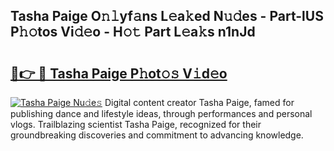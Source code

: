 ## Tasha Paige O𝚗𝚕yf𝚊ns L𝚎a𝚔ed N𝚞𝚍es - Part-lUS P𝚑𝚘tos Vi𝚍𝚎o - H𝚘𝚝 Part L𝚎a𝚔s n1nJd

# <h2><a href="http://kfdsy6.oniu.top/?m=Tasha+Paige">🔗👉 🔴 Tasha Paige P𝚑ot𝚘𝚜 V𝚒d𝚎o</a></h2>

[![Tasha Paige Nu𝚍e𝚜](https://i.imgur.com/0qMVB7G.gif)](http://kfdsy6.oniu.top/?m=Tasha+Paige)
Digital content creator Tasha Paige, famed for publishing dance and lifestyle ideas, through performances and personal vlogs. Trailblazing scientist Tasha Paige, recognized for their groundbreaking discoveries and commitment to advancing knowledge.  

